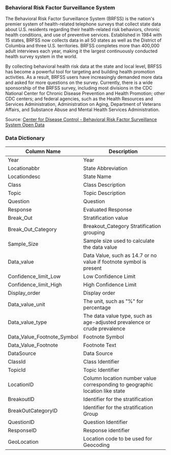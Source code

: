 ### Behavioral Risk Factor Surveillance System

The Behavioral Risk Factor Surveillance System (BRFSS) is the nation's premier system of health-related telephone surveys that collect state data about U.S. residents regarding their health-related risk behaviors, chronic health conditions, and use of preventive services. Established in 1984 with 15 states, BRFSS now collects data in all 50 states as well as the District of Columbia and three U.S. territories. BRFSS completes more than 400,000 adult interviews each year, making it the largest continuously conducted health survey system in the world.

By collecting behavioral health risk data at the state and local level, BRFSS has become a powerful tool for targeting and building health promotion activities. As a result, BRFSS users have increasingly demanded more data and asked for more questions on the survey. Currently, there is a wide sponsorship of the BRFSS survey, including most divisions in the CDC National Center for Chronic Disease Prevention and Health Promotion; other CDC centers; and federal agencies, such as the Health Resources and Services Administration, Administration on Aging, Department of Veterans Affairs, and Substance Abuse and Mental Health Services Administration.

Source: [Center for Disease Control - Behavioral Risk Factor Surveillance System Open Data](https://chronicdata.cdc.gov/browse?category=Behavioral+Risk+Factors)

### Data Dictionary

Column Name| Description
---|----------
Year| Year
Locationabbr| State Abbreviation
Locationdesc| State Name
Class| Class Description
Topic| Topic Description
Question| Question
Response| Evaluated Response
Break_Out| Stratification value
Break_Out_Category| Breakout_Category Stratification grouping
Sample_Size| Sample size used to calculate the data value
Data_value| Data Value, such as 14.7 or no value if footnote symbol is present
Confidence_limit_Low| Low Confidence Limit
Confidence_limit_High| High Confidence Limit
Display_order| Display order
Data_value_unit| The unit, such as "%" for percentage
Data_value_type| The data value type, such as age-adjusted prevalence or crude prevalence
Data_Value_Footnote_Symbol| Footnote Symbol
Data_Value_Footnote| Footnote Text
DataSource| Data Source
ClassId| Class Identifier
TopicId| Topic Identifier
LocationID| Column location number value corresponding to geographic location like state
BreakoutID| Identifier for the stratification
BreakOutCategoryID| Identifier for the stratification Group
QuestionID| Question Identifier
ResponseID| Response identifier
GeoLocation| Location code to be used for Geocoding
